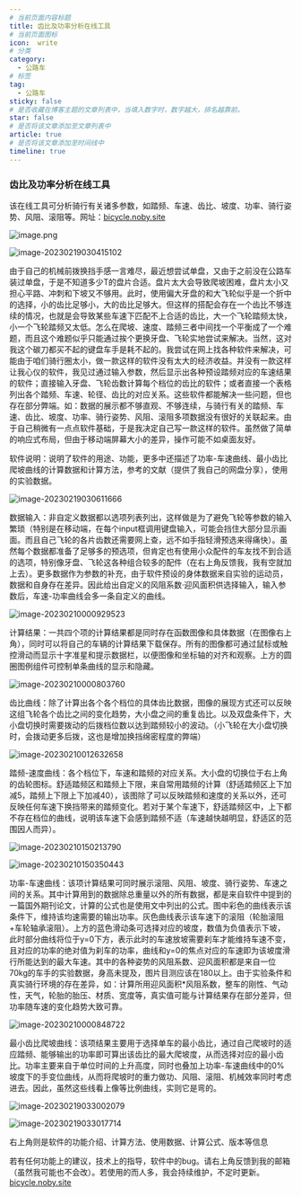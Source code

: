 ```yaml
---
# 当前页面内容标题
title: 齿比及功率分析在线工具
# 当前页面图标
icon:  write
# 分类
category:
  - 公路车
# 标签
tag:
  - 公路车
sticky: false
# 是否收藏在博客主题的文章列表中，当填入数字时，数字越大，排名越靠前。
star: false
# 是否将该文章添加至文章列表中
article: true
# 是否将该文章添加至时间线中
timeline: true
---
```

### 齿比及功率分析在线工具

该在线工具可分析骑行有关诸多参数，如踏频、车速、齿比、坡度、功率、骑行姿势、风阻、滚阻等。网址：<a href='bicycle.noby.site' target='_blank'>bicycle.noby.site</a>

![image.png](https://markdown-1308523627.cos.ap-chengdu.myqcloud.com/typora/20230313224224.png)

![image-20230219030415102](https://markdown-1308523627.cos.ap-chengdu.myqcloud.com/typora/image-20230219030415102.png)

由于自己的机械前拨换挡手感一言难尽，最近想尝试单盘，又由于之前没在公路车装过单盘，于是不知道多少T的盘片合适。盘片太大会导致爬坡困难，盘片太小又担心平路、冲刺和下坡又不够用。此时，使用偏大牙盘的和大飞轮似乎是一个折中的选择，小的齿比足够小，大的齿比足够大。但这样的搭配会存在一个齿比不够连续的情况，也就是会导致某些车速下匹配不上合适的齿比，大一个飞轮踏频太快，小一个飞轮踏频又太低。怎么在爬坡、速度、踏频三者中间找一个平衡成了一个难题，而且这个难题似乎只能通过挨个更换牙盘、飞轮实地尝试来解决。当然，这对我这个碳刀都买不起的键盘车手是耗不起的。我尝试在网上找各种软件来解决，可能由于咱们骑行圈太小，做一款这样的软件没有太大的经济收益。并没有一款这样让我心仪的软件，我见过通过输入参数，然后显示出各种预设踏频对应的车速结果的软件；直接输入牙盘、飞轮齿数计算每个档位的齿比的软件；或者直接一个表格列出各个踏频、车速、轮径、齿比的对应关系。这些软件都能解决一些问题，但也存在部分弊端。如：数据的展示都不够直观、不够连续，与骑行有关的踏频、车速、齿比、坡度、功率、骑行姿势、风阻、滚阻多项数据没有很好的关联起来。由于自己稍微有一点点软件基础，于是我决定自己写一款这样的软件。虽然做了简单的响应式布局，但由于移动端屏幕大小的差异，操作可能不如桌面友好。

软件说明：说明了软件的用途、功能，更多中还描述了功率-车速曲线、最小齿比爬坡曲线的计算数据和计算方法，参考的文献（提供了我自己的网盘分享），使用的实验数据。


![image-20230219030611666](https://markdown-1308523627.cos.ap-chengdu.myqcloud.com/typora/image-20230219030611666.png)

数据输入：非自定义数据都以选项列表列出，这样做是为了避免飞轮等参数的输入繁琐（特别是在移动端，在每个input框调用键盘输入，可能会挡住大部分显示画面。而且自己飞轮的各片齿数还需要网上查，远不如手指轻滑预选来得痛快）。虽然每个数据都准备了足够多的预选项，但肯定也有使用小众配件的车友找不到合适的选项，特别像牙盘、飞轮这各种组合较多的配件（在右上角反馈我，我有空就加上去）。更多数据作为参数的补充，由于软件预设的身体数据来自实验的运动员，数据和自身存在差异。因此给出自定义的风阻系数·迎风面积供选择输入，输入参数后，车速-功率曲线会多一条自定义的曲线。

![image-20230210000929523](https://markdown-1308523627.cos.ap-chengdu.myqcloud.com/typora/image-20230210000929523.png)

计算结果：一共四个项的计算结果都是同时存在函数图像和具体数据（在图像右上角），同时可以将自己的车辆的计算结果下载保存。所有的图像都可通过鼠标或触控滑动而显示十字准星和提示数据栏，以便图像和坐标轴的对齐和观察。上方的圆圈图例组件可控制单条曲线的显示和隐藏。

![image-20230210000803760](https://markdown-1308523627.cos.ap-chengdu.myqcloud.com/typora/image-20230210000803760.png)

齿比曲线：除了计算出各个各个档位的具体齿比数据，图像的展现方式还可以反映这组飞轮各个齿比之间的变化趋势，大小盘之间的重复齿比。以及双盘条件下，大小盘切换时需要拨动的后拨档位数以达到踏频较小的波动。（小飞轮在大小盘切换时，会拨动更多后拨，这也是增加换挡绵密程度的弊端）

![image-20230210012632658](https://markdown-1308523627.cos.ap-chengdu.myqcloud.com/typora/image-20230210012632658.png)

踏频-速度曲线：各个档位下，车速和踏频的对应关系。大小盘的切换位于右上角的齿轮图标。舒适踏频区和踏频上下限，来自常用踏频的计算（舒适踏频区上下加减5，踏频上下限上下加减40），该图除了可以反映踏频和速度的关系以外，还可反映任何车速下换挡带来的踏频变化。若对于某个车速下，舒适踏频区中，上下都不存在档位的曲线，说明该车速下会感到踏频不适（车速越快越明显，舒适区的范围因人而异）。

![image-20230210150213790](https://markdown-1308523627.cos.ap-chengdu.myqcloud.com/typora/image-20230210150213790.png)

![image-20230210150350443](https://markdown-1308523627.cos.ap-chengdu.myqcloud.com/typora/image-20230210150350443.png)

功率-车速曲线：该项计算结果可同时展示滚阻、风阻、坡度、骑行姿势、车速之间的关系。其中计算用到的数据除总重量以外的所有数据，都是来自软件中提到的一篇国外期刊论文，计算的公式也是使用文中列出的公式。图中彩色的曲线表示该条件下，维持该均速需要的输出功率。灰色曲线表示该车速下的滚阻（轮胎滚阻+车轮轴承滚阻）。上方的蓝色滑动条可选择对应的坡度，数值为负值表示下坡，此时部分曲线将位于y=0下方，表示此时的车速放坡需要刹车才能维持车速不变，且对应的功率的绝对值为刹车的功率，曲线和y=0的焦点对应的车速即为该坡度滑行所能达到的最大车速。其中的各种姿势的风阻系数、迎风面积都是来自一位70kg的车手的实验数据，身高未提及，图片目测应该在180以上。由于实验条件和真实骑行环境的存在差异，如：计算所用迎风面积*风阻系数，整车的刚性、气动性，天气，轮胎的胎压、材质、宽度等，真实值可能与计算结果存在部分差异，但功率随车速的变化趋势大致可靠。

![image-20230210000848722](https://markdown-1308523627.cos.ap-chengdu.myqcloud.com/typora/image-20230210000848722.png)

最小齿比爬坡曲线：该项结果主要用于选择单车的最小齿比，通过自己爬坡时的适应踏频、能够输出的功率即可算出该齿比的最大爬坡度，从而选择对应的最小齿比。功率主要来自于单位时间的上升高度，同时也叠加上功率-车速曲线中的0%坡度下的手变位曲线，从而将爬坡时的重力做功、风阻、滚阻、机械效率同时考虑进去。因此，虽然这些线看上像等比例曲线，实则它是弯的。

![image-20230219033002079](https://markdown-1308523627.cos.ap-chengdu.myqcloud.com/typora/image-20230219033002079.png)

![image-20230219033017714](https://markdown-1308523627.cos.ap-chengdu.myqcloud.com/typora/image-20230219033017714.png)

右上角则是软件的功能介绍、计算方法、使用数据、计算公式、版本等信息

若有任何功能上的建议，技术上的指导，软件中的bug。请右上角反馈到我的邮箱（虽然我可能也不会改）。若使用的而人多，我会持续维护，不定时更新。 <a href='bicycle.noby.site' target='_blank'>bicycle.noby.site</a>